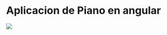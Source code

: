 # Aplicacion de Piano en angular 

<img src="https://i.postimg.cc/rwqYRmFK/imagen-2024-05-07-102945894.png">
